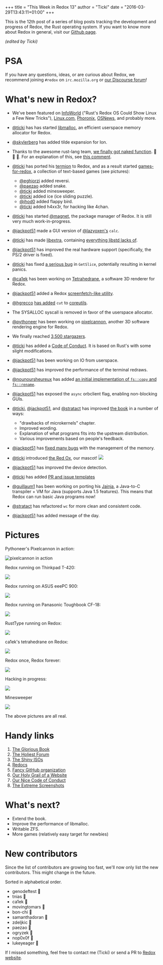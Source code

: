 +++
title = "This Week in Redox 13"
author = "Ticki"
date = "2016-03-29T13:43:11+01:00"
+++

This is the 12th post of a series of blog posts tracking the development and progress of Redox, the Rust operating system. If you want to know more about Redox in general, visit our [Github page](https://github.com/redox-os/redox).

*(edited by Ticki)*

# PSA
If you have any questions, ideas, or are curious about Redox, we recommend joining `#redox` on `irc.mozilla.org` or [our Discourse forum](https://discourse.redox-os.org/)!

# What's new in Redox?

- We've been featured on [InfoWorld](http://www.infoworld.com/article/3046100/open-source-tools/rusts-redox-os-could-show-linux-a-few-new-tricks.html) ("Rust's Redox OS Could Show Linux a Few New Tricks"), [Linux.com](https://www.linux.com/news/software/applications/894311-rusts-redox-os-could-show-linux-a-few-new-tricks), [Phoronix](https://www.phoronix.com/scan.php?page=news_item&px=Redos-OS-Intro), [OSNews](http://www.osnews.com/story/29131/The_Redox_operating_system), and probably more.

- [@ticki](https://github.com/ticki) has has started [libmalloc](https://github.com/redox-os/libmalloc), an efficient userspace memory allocator for Redox.

- [@skylerberg](https://github.com/skylerberg) has added tilde expansion for Ion.

- Thanks to the awesome rust-lang team, [we finally got naked function](https://github.com/rust-lang/rust/pull/32410). :tada: :tada: :tada:. For an explanation of this, see [this comment](https://github.com/rust-lang/rfcs/pull/1201#issuecomment-198505381).

- [@ticki](https://github.com/ticki) has ported his [termion](https://github.com/ticki/termion) to Redox, and as a result started [games-for-redox](https://github.com/redox-os/games-for-redox), a collection of text-based games (see pictures):
  - [@eghiorzi](https://github.com/eghiorzi) added reversi.
  - [@paezao](https://github.com/paezao) added snake.
  - [@ticki](https://github.com/ticki) added minesweeper.
  - [@ticki](https://github.com/ticki) added ice (ice sliding puzzle).
  - [@jhod0](https://github.com/jhod0) added flappy bird.
  - [@ticki](https://github.com/ticki) added h4xx3r, for hacking like 4chan.

- [@ticki](https://github.com/ticki) has started [@magnet](https://github.com/redox-os/magnet), the package manager of Redox. It is still very much work-in-progress.

- [@jackpot51](https://github.com/jackpot51) made a GUI version of [@lazyoxen's](https://github.com/lazyoxen) `calc`.

- [@ticki](https://github.com/ticki) has made [libextra](https://github.com/redox-os/libextra), containing [everything libstd lacks of](https://github.com/redox-os/libextra/tree/master/src).

- [@jackpot51](https://github.com/jackpot51) has improved the real hardware support (specifically, the PS/2 driver is fixed).

- [@ticki](https://github.com/ticki) has fixed [a serious bug](https://github.com/redox-os/libextra/commit/dd01a09283df73e8e62a6fa59ede41897459dcbd) in `GetSlice`, potentially resulting in kernel panics.

- [@ca1ek](https://github.com/ca1ek) has been working on [Tetrahedrane](https://github.com/ca1ek/tetrahedrane), a software 3D renderer for Redox.

- [@jackpot51](https://github.com/jackpot51) added a Redox [screenfetch-like utility](https://github.com/redox-os/redox/commit/a0fca80a46d79187cbc4a003a9759ab0b3464465).

- [@hgrecco](https://github.com/hgrecco) [has added](https://github.com/redox-os/coreutils/pull/45) `cut` to [coreutils](https://github.com/redox-os/coreutils).

- The SYSALLOC syscall is removed in favor of the userspace allocator.

- [@pythoneer](https://github.com/pythoneer) has been working on [pixelcannon](https://github.com/pythoneer/pixelcannon), another 3D software rendering engine for Redox.

- We finally reached [3,500 stargazers](https://github.com/redox-os/redox).

- [@ticki](https://github.com/ticki) has added a [Code of Conduct](http://www.redox-os.org/coc/). It is based on Rust's with some slight modifications.

- [@jackpot51](https://github.com/jackpot51) has been working on IO from userspace.


- [@jackpot51](https://github.com/jackpot51) has improved the performance of the terminal redraws.

- [@nounoursheureux](https://github.com/nounoursheureux) has added [an initial implementation of `fs::copy` and `fs::rename`](https://github.com/redox-os/redox/pull/574).

- [@jackpot51](https://github.com/jackpot51) has exposed the `async` orbclient flag, enabling non-blocking GUIs.

- [@ticki](https://github.com/ticki), [@jackpot51](https://github.com/jackpot51), and [@stratact](https://github.com/stratact) has improved [the book](https://doc.redox-os.org/book/) in a number of ways:
  - "drawbacks of microkernels" chapter.
  - Improved wording.
  - Explanation of what programs fits into the upstream distribution.
  - Various improvements based on people's feedback.

- [@jackpot51](https://github.com/jackpot51) has [fixed many bugs](https://github.com/redox-os/redox/pull/594) with the management of the memory.

- [@ticki](https://github.com/ticki) introduced [the Red Ox](https://github.com/redox-os/redox/pull/595), our mascot!
   ![](https://raw.githubusercontent.com/Ticki/redox/master/img/RedOx.png)

- [@jackpot51](https://github.com/jackpot51) has improved the device detection.

- [@ticki](https://github.com/ticki) has added [PR and issue templates](https://github.com/redox-os/redox/pull/567)

- [@guillaum1](https://github.com/guillaum1) has been working on porting his [Jainja](https://sourceforge.net/projects/jainja/), a Java-to-C transpiler + VM for Java (supports Java 1.5 features). This means that Redox can run basic Java programs now!

- [@stratact](https://github.com/stratact) has refactored `wc` for more clean and consistent code.

- [@jackpot51](https://github.com/jackpot51) has added message of the day.

# Pictures

Pythoneer's Pixelcannon in action:

![pixelcannon in action](https://camo.githubusercontent.com/5e0deef97dbe9f0087b3c911d2b66707bccf474c/687474703a2f2f692e696d6775722e636f6d2f683248626658532e676966)

Redox running on Thinkpad T-420:

![](http://www.redox-os.org/img/hardware/thinkpad-t420.png)

Redox running on ASUS eeePC 900:

![](http://www.redox-os.org/img/hardware/asus-eepc-900.png)

Redox running on Panasonic Toughbook CF-18:

![](http://www.redox-os.org/img/hardware/panasonic-toughbook-cf18.png)

RustType running on Redox:

![](https://chat.redox-os.org/api/v1/files/get/aduzjsjphirwtj6togzspotzko/6izutbttt3fhmqxrbihouu6i1c/kh7nscwy7idfprqii5pts55gcr/droid_sans.png?d={%22filename%22%3A%22kh7nscwy7idfprqii5pts55gcr%2Fdroid_sans.png%22}&h=%242a%2410%24d84ouSdW.p3TIyH4oIaN3uufpHOVKz5UA.bfMTQnyHR%2F9TA%2Fsg9pK&t=zoa4meoqjbbcdju9ghd7745phe)

ca1ek's tetrahedrane on Redox:

![](https://i.imgur.com/vB9LZH2.png)

Redox once, Redox forever:

![](https://chat.redox-os.org/api/v1/files/get/aduzjsjphirwtj6togzspotzko/x8qa6a4zsjfrjykim4xs6q798r/q43xsnsxyfypimqohr5shdr66c/redox_on_everything.JPG?d={%22filename%22%3A%22q43xsnsxyfypimqohr5shdr66c%2Fredox_on_everything.JPG%22}&h=%242a%2410%24gVmZOSmbPAP.aR2ROkOlf.GwlEFD13q5cqM72ZqVDhYseA4Q0Bb2u&t=zoa4meoqjbbcdju9ghd7745phe)

Hacking in progress:

![](/img/screenshot/hacking.png)

Minesweeper

![](https://raw.githubusercontent.com/Ticki/termion/master/image.png)

The above pictures are all real.

# Handy links

1. [The Glorious Book](https://doc.redox-os.org/book/)
2. [The Holiest Forum](https://discourse.redox-os.org/)
3. [The Shiny ISOs](https://static.redox-os.org/)
4. [Redocs](http://www.redox-os.org/docs/)
5. [Fancy GitHub organization](https://github.com/redox-os)
6. [Our Holy Grail of a Website](http://www.redox-os.org/)
7. [Our Nice Code of Conduct](http://www.redox-os.org/coc/)
8. [The Extreme Screenshots](http://www.redox-os.org/screens/)

# What's next?

- Extend the book.
- Improve the performance of libmalloc.
- Writable ZFS.
- More games (relatively easy target for newbies)

# New contributors

Since the list of contributors are growing too fast, we'll now only list the new contributors. This might change in the future.

Sorted in alphabetical order.

- genodeftest 🎂
- tnias 🎂
- ca1ek 🎂
- movingtomars 🎂
- bon-chi 🎂
- samanthadoran 🎂
- zdeljkic 🎂
- paezao 🎂
- ogryzek 🎂
- nop0x0f 🎂
- lukeyeager 🎂

If I missed something, feel free to contact me (Ticki) or send a PR to [Redox website](https://github.com/redox-os/website).
